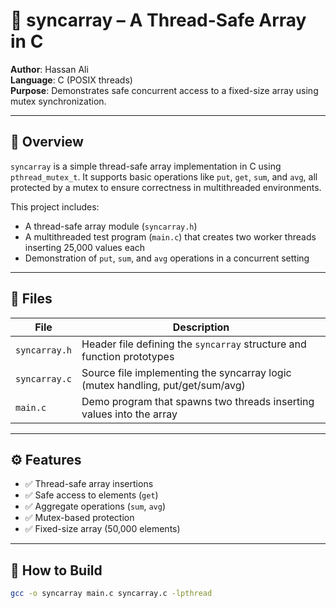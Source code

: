 # 🧵 syncarray – A Thread-Safe Array in C

**Author**: Hassan Ali  
**Language**: C (POSIX threads)  
**Purpose**: Demonstrates safe concurrent access to a fixed-size array using mutex synchronization.

---

## 📖 Overview

`syncarray` is a simple thread-safe array implementation in C using `pthread_mutex_t`. It supports basic operations like `put`, `get`, `sum`, and `avg`, all protected by a mutex to ensure correctness in multithreaded environments.

This project includes:
- A thread-safe array module (`syncarray.h`)
- A multithreaded test program (`main.c`) that creates two worker threads inserting 25,000 values each
- Demonstration of `put`, `sum`, and `avg` operations in a concurrent setting

---

## 📂 Files

| File         | Description |
|--------------|-------------|
| `syncarray.h` | Header file defining the `syncarray` structure and function prototypes |
| `syncarray.c` | Source file implementing the syncarray logic (mutex handling, put/get/sum/avg) |
| `main.c`     | Demo program that spawns two threads inserting values into the array |

---

## ⚙️ Features

- ✅ Thread-safe array insertions
- ✅ Safe access to elements (`get`)
- ✅ Aggregate operations (`sum`, `avg`)
- ✅ Mutex-based protection
- ✅ Fixed-size array (50,000 elements)

---

## 🚀 How to Build

```bash
gcc -o syncarray main.c syncarray.c -lpthread